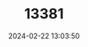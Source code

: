 ---
title: "13381"
category: "Trinycteris nicefori"
draft: false
date: 2024-02-22 13:03:50
languages:
  English: ["Niceforo's Big-eared Bat"]
---